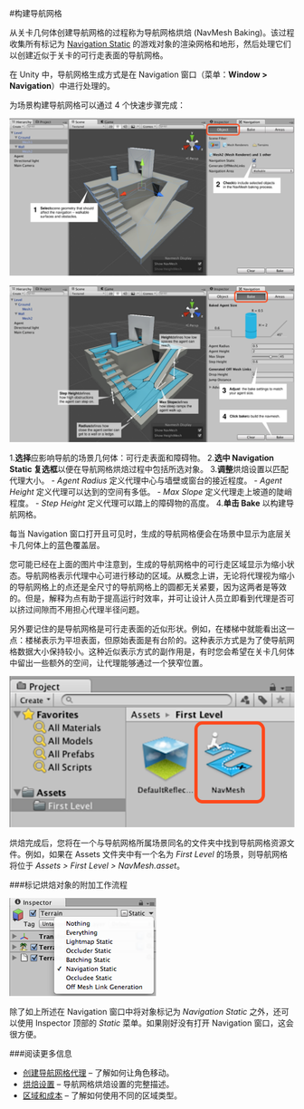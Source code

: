 #构建导航网格

从关卡几何体创建导航网格的过程称为导航网格烘焙 (NavMesh Baking)。该过程收集所有标记为 [Navigation Static](StaticObjects.html) 的游戏对象的渲染网格和地形，然后处理它们以创建近似于关卡的可行走表面的导航网格。

在 Unity 中，导航网格生成方式是在 Navigation 窗口（菜单：__Window > Navigation__）中进行处理的。

为场景构建导航网格可以通过 4 个快速步骤完成：

![](../uploads/Main/NavMeshSetupObject.svg) 

![](../uploads/Main/NavMeshSetupBake.svg) 

1.**选择**应影响导航的场景几何体：可行走表面和障碍物。
2.**选中 Navigation Static 复选框**以便在导航网格烘焙过程中包括所选对象。
3.**调整**烘焙设置以匹配代理大小。
    - _Agent Radius_ 定义代理中心与墙壁或窗台的接近程度。
    - _Agent Height_ 定义代理可以达到的空间有多低。
    - _Max Slope_ 定义代理走上坡道的陡峭程度。
    - _Step Height_ 定义代理可以踏上的障碍物的高度。
4.**单击 Bake** 以构建导航网格。

每当 Navigation 窗口打开且可见时，生成的导航网格便会在场景中显示为底层关卡几何体上的蓝色覆盖层。

您可能已经在上面的图片中注意到，生成的导航网格中的可行走区域显示为缩小状态。导航网格表示代理中心可进行移动的区域。从概念上讲，无论将代理视为缩小的导航网格上的点还是全尺寸的导航网格上的圆都无关紧要，因为这两者是等效的。但是，解释为点有助于提高运行时效率，并可让设计人员立即看到代理是否可以挤过间隙而不用担心代理半径问题。

另外要记住的是导航网格是可行走表面的近似形状。例如，在楼梯中就能看出这一点：楼梯表示为平坦表面，但原始表面是有台阶的。这种表示方式是为了使导航网格数据大小保持较小。这种近似表示方式的副作用是，有时您会希望在关卡几何体中留出一些额外的空间，让代理能够通过一个狭窄位置。

![](../uploads/Main/NavMeshAsset.svg) 

烘焙完成后，您将在一个与导航网格所属场景同名的文件夹中找到导航网格资源文件。例如，如果在 Assets 文件夹中有一个名为 _First Level_ 的场景，则导航网格将位于 _Assets &gt; First Level &gt; NavMesh.asset_。

###标记烘焙对象的附加工作流程

![](../uploads/Main/NavmeshStaticPulldown.png) 

除了如上所述在 Navigation 窗口中将对象标记为 _Navigation Static_ 之外，还可以使用 Inspector 顶部的 _Static_ 菜单。如果刚好没有打开 Navigation 窗口，这会很方便。


###阅读更多信息

- [创建导航网格代理](nav-CreateNavMeshAgent.html) – 了解如何让角色移动。
- [烘焙设置](nav-AdvancedSettings.html) – 导航网格烘焙设置的完整描述。
- [区域和成本](nav-AreasAndCosts.html) – 了解如何使用不同的区域类型。
